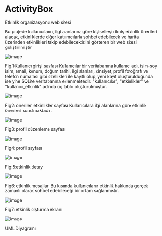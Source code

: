 # ActivityBox
 Etkinlik organizasyonu web sitesi

 Bu projede kullanıcıların, ilgi alanlarına göre
kişiselleştirilmiş etkinlik önerileri alacak, etkinliklerde diğer
katılımcılarla sohbet edebilecek ve harita üzerinden
etkinlikleri takip edebilecektir.ini gösteren bir web sitesi geliştirilmiştir.

![image](https://github.com/user-attachments/assets/7a0fdb19-36d6-4ff7-a1fc-699bee247794)

Fig.1:Kullanıcı girişi sayfası
Kullanıcılar bir veritabanına kullanıcı adı, isim-soy isim, email, konum, doğum tarihi, ilgi alanları, cinsiyet, profil fotoğrafı ve telefon numarası gibi özellikleri ile kayıtlı olup, yeni kayıt oluşturulduğunda ise yine SQLite veritabanına eklenmektedir. "kullanıcılar", "etkinlikler" ve "kullanıcı_etkinlik" adında üç tablo oluşturulmuştur.

![image](https://github.com/user-attachments/assets/28c21554-dc7a-4046-9b31-f1d9c31931fa)

Fig2: önerilen etkinlikler sayfası
Kullanıcılara ilgi alanlarına göre etkinlik önerileri sunulmaktadır.

![image](https://github.com/user-attachments/assets/1261973f-7c92-4773-8b1d-e9bc841e5647)

Fig3: profil düzenleme sayfası

![image](https://github.com/user-attachments/assets/8e99499a-e20e-42c3-858b-47533da682eb)

Fig4: profil sayfası

![image](https://github.com/user-attachments/assets/6dba6ceb-999a-443d-9712-0046aa7fede8)

Fig:5:etkinlik detay

![image](https://github.com/user-attachments/assets/cfdf3396-e20e-43ff-ad9b-c3de642eb851)

Fig6: etkinlik mesajları
Bu kısımda kullanıcıların etkinlik hakkında gerçek zamanlı olarak sohbet edebileceği bir ortam sağlanmıştır.

![image](https://github.com/user-attachments/assets/5455ba77-84aa-42cf-b8a3-07e832b80c14)

Fig7: etkinlik olşturma ekranı
 

![image](https://github.com/user-attachments/assets/ce301497-dda9-4ebc-a0b9-8e71dd261906)

UML Diyagramı


